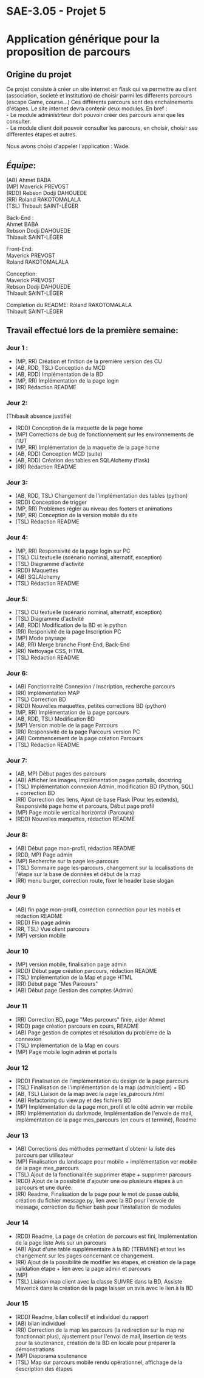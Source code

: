 # SAE-3.05 - Projet 5

# Application générique pour la proposition de parcours

## Origine du projet
  Ce projet consiste à créer un site internet en flask qui va permettre au client (association, societé et institution) de choisir parmi les differents parcours (escape Game, course...)
  Ces différents parcours sont des enchaînements d'étapes.
  Le site internet devra contenir deux modules.
  En bref :  
    - Le module administrteur doit pouvoir créer des parcours ainsi que les consulter.  
    - Le module client doit pouvoir consulter les parcours, en choisir, choisir ses differentes étapes et autres.  
  
Nous avons choisi d'appeler l'application : Wade.  
  
## **_Équipe_**:
(AB) Ahmet BABA  
(MP) Maverick PREVOST  
(RDD) Rebson Dodji DAHOUEDE  
(RR) Roland RAKOTOMALALA  
(TSL) Thibault SAINT-LÉGER  

Back-End :  
Ahmet BABA  
Rebson Dodji DAHOUEDE  
Thibault SAINT-LÉGER

Front-End:  
Maverick PREVOST  
Roland RAKOTOMALALA  

Conception:  
Maverick PREVOST  
Rebson Dodji DAHOUEDE  
Thibault SAINT-LÉGER  

Completion du README:
Roland RAKOTOMALALA  
Thibault SAINT-LÉGER  

## **Travail effectué lors de la première semaine**:
### Jour 1 :
  - (MP, RR) Création et finition de la première version des CU
  - (AB, RDD, TSL) Conception du MCD
  - (AB, RDD) Implémentation de la BD
  - (MP, RR) Implémentation de la page login
  - (RR) Rédaction README

### Jour 2:
 (Thibault absence justifié)
  - (RDD) Conception de la maquette de la page home
  - (MP) Corrections de bug de fonctionnement sur les environnements de l'IUT
  - (MP, RR) Implémentation de la maquette de la page home
  - (AB, RDD) Conception MCD (suite)
  - (AB, RDD) Création des tables en SQLAlchemy (flask)
  - (RR) Rédaction README

### Jour 3:
  - (AB, RDD, TSL) Changement de l'implémentation des tables (python)
  - (RDD) Conception de trigger
  - (MP, RR) Problèmes régler au niveau des footers et animations
  - (MP, RR) Conception de la version mobile du site
  - (TSL) Rédaction README

### Jour 4:
  - (MP, RR) Responsivité de la page login sur PC
  - (TSL) CU textuelle (scénario nominal, alternatif, exception)
  - (TSL) Diagramme d'activité
  - (RDD) Maquettes
  - (AB) SQLAlchemy
  - (TSL) Rédaction README

### Jour 5:
  - (TSL) CU textuelle (scénario nominal, alternatif, exception)
  - (TSL) Diagramme d'activité
  - (AB, RDD) Modification de la BD et le python
  - (RR) Responivité de la page Inscription PC
  - (MP) Mode paysage
  - (AB, RR) Merge branche Front-End, Back-End
  - (RR) Nettoyage CSS, HTML
  - (TSL) Rédaction README

### Jour 6: 
  - (AB) Fonctionnalité Connexion / Inscription, recherche parcours
  - (RR) Implémentation MAP
  - (TSL) Correction BD
  - (RDD) Nouvelles maquettes, petites corrections BD (python)
  - (MP, RR) Implémentation de la page parcours
  - (AB, RDD, TSL) Modification BD
  - (MP) Version mobile de la page Parcours
  - (RR) Responsivité de la page Parcours version PC
  - (AB) Commencement de la page création Parcours
  - (TSL) Rédaction README

### Jour 7:
  - (AB, MP) Début pages des parcours 
  - (AB) Afficher les images, implémentation pages portails, docstring
  - (TSL) Implémentation connexion Admin, modification BD (Python, SQL) + correction BD
  - (RR) Correction des liens, Ajout de base Flask (Pour les extends), Responsivité page home et parcours, Début page profil
  - (MP) Page mobile vertical horizontal (Parcours)
  - (RDD) Nouvelles maquettes, rédaction README

### Jour 8:
  - (AB) Début page mon-profil, rédaction README
  - (RDD, MP) Page admin
  - (MP) Recherche sur la page les-parcours
  - (TSL) Sommaire page les-parcours, changement sur la localisations de l'étape sur la base de données et début de la map
  - (RR) menu burger, correction route, fixer le header base slogan

### Jour 9
  - (AB) fin page mon-profil, correction connection pour les mobils et rédaction README
  - (RDD) Fin page admin
  - (RR, TSL) Vue client parcours
  - (MP) version mobile

### Jour 10
  - (MP) version mobile, finalisation page admin
  - (RDD) Début page création parcours, rédaction README
  - (TSL) Implémentation de la Map et page HTML
  - (RR) Début page "Mes Parcours"
  - (AB) Début page Gestion des comptes (Admin)
### Jour 11
  - (RR) Correction BD, page "Mes parcours" finie, aider Ahmet
  - (RDD) page création parcours en cours, README
  - (AB) Page gestion de comptes et résolution du problème de la connexion
  - (TSL) Implémentation de la Map en cours
  - (MP) Page mobile login admin et portails
### Jour 12
  - (RDD) Finalisation de l'implémentation du design de la page parcours
  - (TSL) Finalisation de l'implémentation de la map (admin/client) + BD
  - (AB, TSL) Liaison de la map avec la page les_parcours.html
  - (AB) Refactoring du view.py et des fichiers BD
  - (MP) Implémentation de la page mon_profil et le côté admin ver mobile
  - (RR) Implémentation du darkmode, Implémentation de l'envoie de mail,  implémentation de la page mes_parcours (en cours et terminé), Readme
### Jour 13
  - (AB) Corrections des méthodes permettant d'obtenir la liste des parcours par utilisateur
  - (MP) Finalisation du landscape pour mobile + implémentation ver mobile de la page mes_parcours
  - (TSL) Ajout de la fonctionalitée supprimer étape + supprimer parcours
  - (RDD) Ajout de la possibilité d'ajouter une ou plusieurs étapes à un parcours et une durée.
  - (RR) Readme, Finalisation de la page pour le mot de passe oublié, création du fichier message.py, lien avec la BD pour l'envoie de message, correction du fichier bash pour l'installation de modules
### Jour 14
  - (RDD) Readme, La page de création de parcours est fini, Implémentation de la page liste Avis sur un parcours
  - (AB) Ajout d'une table supplémentaire à la BD (TERMINE) et tout les changement sur les pages concernant ce changement.
  - (RR) Ajout de la possibilité de modifier les étapes, et création de la page validation étape + lien avec la page admin et parcours
  - (MP)
  - (TSL) Liaison map client avec la classe SUIVRE dans la BD, Assiste Maverick dans la création de la page laisser un avis avec le lien à la BD
### Jour 15
  - (RDD) Readme, bilan collectif et individuel du rapport
  - (AB) bilan individuel
  - (RR) Correction de la map les parcours (la redirection sur la map ne fonctionnait plus), ajustement pour l'envoi de mail, Insertion de tests pour la soutenance, création de la BD en locale pour préparer la démonstrations
  - (MP) Diaporama soutenance
  - (TSL) Map sur parcours mobile rendu opérationnel, affichage de la description des étapes
